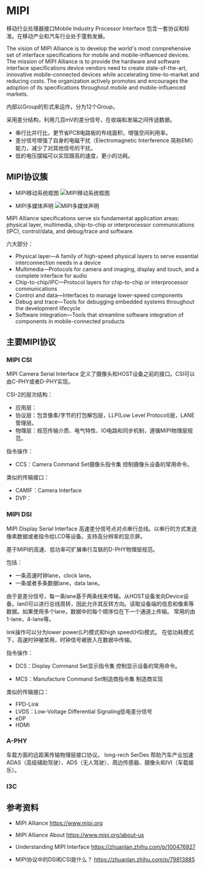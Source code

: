 # MIPI

移动行业处理器接口Mobile Industry Processor Interface
包含一套协议和标准。在移动产业和汽车行业处于蓬勃发展。

The vision of MIPI Alliance is to develop the world's most comprehensive set of interface specifications for mobile and mobile-influenced devices.
The mission of MIPI Alliance is to provide the hardware and software interface specifications device vendors need to create state-of-the-art, innovative mobile-connected devices while accelerating time-to-market and reducing costs.
The organization actively promotes and encourages the adoption of its specifications throughout mobile and mobile-influenced markets.

内部以Group的形式来运作，分为12个Group。

采用差分结构，利用几百mV的差分信号，在收端和发端之间传送数据。
- 串行比并行比，更节省PCB电路板的布线面积，增强空间利用率。
- 差分信号增强了自身的电磁干扰（Electromagnetic Interference 简称EMI）能力，减少了对其他信号的干扰。
- 低的电压摆幅可以实现跟高的速度，更小的功耗。


## MIPI协议簇
- MIPI移动系统框图
![MIPI移动系统框图](https://www.mipi.org/sites/default/files/MIPI-Mobile-System-Diagram-June2018.jpg)

- MIPI多媒体声明
![MIPI多媒体声明](https://www.mipi.org/sites/default/files/MIPI_MultimediaSpecifications__Oct17._0.jpg)

MIPI Alliance specifications serve six fundamental application areas: physical layer, multimedia, chip-to-chip or interprocessor communications (IPC), control/data, and debug/trace and software.


六大部分：
- Physical layer—A family of high-speed physical layers to serve essential interconnection needs in a device
- Multimedia—Protocols for camera and imaging, display and touch, and a complete interface for audio
- Chip-to-chip/IPC—Protocol layers for chip-to-chip or interprocessor communications
- Control and data—Interfaces to manage lower-speed components 
- Debug and trace—Tools for debugging embedded systems throughout the development lifecycle
- Software integration—Tools that streamline software integration of components in mobile-connected products


## 主要MIPI协议

### MIPI CSI
MIPI Camera Serial Interface
定义了摄像头和HOST设备之前的接口。CSI可以由C-PHY或者D-PHY实现。


CSI-2的层次结构：
- 应用层：
- 协议层：包含像素/字节的打包解包层，LLP(Low Level Protocol)层，LANE管理层。
- 物理层：规范传输介质、电气特性、IO电路和同步机制，遵循MIPI物理层规范。


指令操作：
- CCS：Camera Command Set摄像头指令集
控制摄像头设备的常用命令。

类似的传输接口：
- CAMIF：Camera Interface
- DVP：


### MIPI DSI
MIPI Display Serial Interface
高速差分信号点对点串行总线。以串行的方式发送像素数据或者指令给LCD等设备。支持高分辨率的显示屏。

基于MIPI的高速、低功率可扩展串行互联的D-PHY物理层规范。


包括：
- 一条高速时钟lane，clock lane。
- 一条或者多条数据lane，data lane。

由于是差分信号，每一条lane基于两条线来传输。从HOST设备发向Device设备。lan0可以进行总线周转，因此允许其反转方向。读取设备端的信息和像素等数据。如果使用多个lane，数据中的每个顺序位在下一个通道上传输。
常用的由1-lane，4-lane等。

link操作可以分为lower power(LP)模式和high speed(HS)模式。
在低功耗模式下，高速时钟被禁用，时钟信号被嵌入在数据中传输。

指令操作：
- DCS：Display Command Set显示指令集
控制显示设备的常用命令。

- MCS：Manufacture Command Set制造商指令集
制造商实现

类似的传输接口：
- FPD-Link
- LVDS：Low-Voltage Differential Signaling低电差分信号
- eDP
- HDMI


### A-PHY
车载方面的远距离传输物理层接口协议。
long-rech SerDes
帮助汽车产业加速ADAS（高级辅助驾驶）、ADS（无人驾驶）、周边传感器、摄像头和IVI（车载娱乐）。


### I3C



## 参考资料
- MIPI Alliance
https://www.mipi.org

- MIPI Alliance About
https://www.mipi.org/about-us

- Understanding MIPI Interface
https://zhuanlan.zhihu.com/p/100476927

- MIPI协议中的DSI和CSI是什么？
https://zhuanlan.zhihu.com/p/79813885
